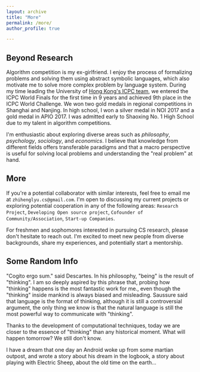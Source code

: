 ```yaml
---
layout: archive
title: "More"
permalink: /more/
author_profile: true

---
```



## Beyond Research

Algorithm competition is my ex-girlfriend. I enjoy the process of formalizing problems and solving them using abstract symbolic languages, which also motivate me to solve more complex problem by language system. During my time leading the University of [Hong Kong's ICPC team](https://i.cs.hku.hk/~provinci/achievements.html), we entered the ICPC World Finals for the first time in 9 years and achieved 9th place in the ICPC World Challenge. We won two gold medals in regional competitions in Shanghai and Nanjing. In high school, I won a silver medal in NOI 2017 and a gold medal in APIO 2017. I was admitted early to Shaoxing No. 1 High School due to my talent in algorithm competitions.

I'm enthusiastic about exploring diverse areas such as *philosophy*, *psychology*, *sociology*, and *economics*. I believe that knowledge from different fields offers transferable paradigms and that a macro perspective is useful for solving local problems and understanding the "real problem" at hand.

## More

If you're a potential collaborator with similar interests, feel free to email me at `zhihenglyu.cs@gmail.com`. I'm open to discussing my current projects or exploring potential cooperation in any of the following areas: `Research Project`, `Developing Open source project`, `Cofounder of Community/Association`, `Start-up Companies`.

For freshmen and sophomores interested in pursuing CS research, please don't hesitate to reach out. I'm excited to meet new people from diverse backgrounds, share my experiences, and potentially start a mentorship.

## Some Random Info

"Cogito ergo sum." said Descartes. In his philosophy, "being" is the result of "thinking". I am so deeply aspired by this phrase that, probing how "thinking" happens is the most fantastic work for me., even though the "thinking" inside mankind is always biased and misleading. Saussure said that language is the format of thinking, although it is still a controversial argument, the only thing we know is that the natural language is still the most powerful way to communicate with "thinking".

Thanks to the development of computational techniques, today we are closer to the essence of "thinking" than any historical moment.  What will happen tomorrow? We still don't know. 

I have a dream that one day an Android woke up from some martian outpost, and wrote a story about his dream in the logbook, a story about playing with Electric Sheep, about the old time on the earth...